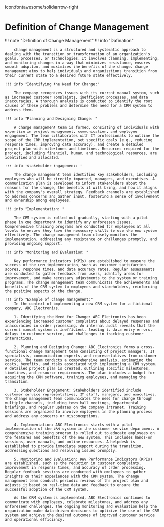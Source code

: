 icon:fontawesome/solid/arrow-right
# Definition of Change Management

!!! note "Definition of Change Management"
    !!! info "Dafination"
 
        change management is a structured and systematic approach to dealing with the transition or transformation of an organization's goals, processes, or technologies. It involves planning, implementing, and monitoring changes in a way that minimizes resistance, ensures smooth adoption, and maximizes the benefits of the change. Change management aims to help individuals and organizations transition from their current state to a desired future state effectively.

    !!! info "Identifying the Need for Change:"

        The company recognizes issues with its current manual system, such as increased customer complaints, inefficient processes, and data inaccuracies. A thorough analysis is conducted to identify the root causes of these problems and determine the need for a CRM system to address them.

    !!! info "Planning and Designing Change: "

        A change management team is formed, consisting of individuals with expertise in project management, communication, and employee engagement. The team collaborates with IT professionals to outline the scope of the CRM implementation, set specific goals (e.g., reducing response times, improving data accuracy), and create a detailed project plan with milestones and timelines. Resources required for the project, including financial, human, and technological resources, are identified and allocated.

    !!! info "Stakeholder Engagement: "

        The change management team identifies key stakeholders, including employees who will be directly impacted, managers, and executives. A communication plan is developed to inform stakeholders about the reasons for the change, the benefits it will bring, and how it aligns with the company's overall strategy. Feedback channels are established to address concerns and gather input, fostering a sense of involvement and ownership among employees.

    !!! info "Implementation: "

        The CRM system is rolled out gradually, starting with a pilot phase in one department to identify any unforeseen issues. Comprehensive training programs are conducted for employees at all levels to ensure they have the necessary skills to use the new system effectively. The change management team closely monitors the implementation, addressing any resistance or challenges promptly, and providing ongoing support.

    !!! info "Monitoring and Evaluation: "

        Key performance indicators (KPIs) are established to measure the success of the CRM implementation, such as customer satisfaction scores, response times, and data accuracy rates. Regular assessments are conducted to gather feedback from users, identify areas for improvement, and make necessary adjustments to the system or training programs. The change management team communicates the achievements and benefits of the CRM system to employees and stakeholders, reinforcing the positive aspects of the change.

    !!! info "Example of change management:"
        In the context of implementing a new CRM system for a fictional company, ABC Electronics.

        1. Identifying the Need for Change: ABC Electronics has been experiencing increased customer complaints about delayed responses and inaccuracies in order processing. An internal audit reveals that the current manual system is inefficient, leading to data entry errors, delays in customer service, and challenges in tracking customer interactions.

        2. Planning and Designing Change: ABC Electronics forms a cross-functional change management team consisting of project managers, IT specialists, communication experts, and representatives from customer service. The team conducts a comprehensive analysis, estimating the costs, benefits, and risks associated with implementing a CRM system. A detailed project plan is created, outlining specific milestones, timelines, and resource requirements. The plan includes a budget for acquiring the CRM software, training employees, and managing the transition.

        3. Stakeholder Engagement: Stakeholders identified include customer service representatives, IT staff, managers, and executives. The change management team communicates the need for change through multiple channels, including town hall meetings, departmental briefings, and regular updates on the company intranet. Training sessions are organized to involve employees in the planning process and address any concerns or misconceptions.

        4. Implementation: ABC Electronics starts with a pilot implementation of the CRM system in the customer service department. A comprehensive training program is rolled out to educate employees on the features and benefits of the new system. This includes hands-on sessions, user manuals, and online resources. A helpdesk is established to provide immediate support during the transition, addressing questions and resolving issues promptly.

        5. Monitoring and Evaluation: Key Performance Indicators (KPIs) are established, such as the reduction in customer complaints, improvement in response times, and accuracy of order processing. Regular feedback sessions are conducted with employees to gather insights on their experiences with the CRM system. The change management team conducts periodic reviews of the project plan and adjusts it based on real-time data and feedback to ensure the successful adoption of the CRM system.

        As the CRM system is implemented, ABC Electronics continues to communicate with employees, celebrate milestones, and address any unforeseen challenges. The ongoing monitoring and evaluation help the organization make data-driven decisions to optimize the use of the CRM system and achieve the desired outcomes of improved customer service and operational efficiency.